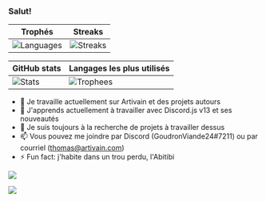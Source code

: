 ### Salut!

| Trophés | Streaks |
| --- | --- |
| ![Languages](https://github-readme-stats.vercel.app/api/top-langs/?username=GoudronViande24&theme=dark&hide_title=true&show_icons=true&layout=compact) | ![Streaks](http://github-readme-streak-stats.herokuapp.com?user=GoudronViande24&theme=dark&date_format=M%20j%5B%2C%20Y%5D) |

| GitHub stats | Langages les plus utilisés |
| --- | --- |
| ![Stats](https://github-readme-stats.vercel.app/api?username=GoudronViande24&theme=dark&show_icons=true&count_private=true&hide_title=true) | ![Trophees](https://github-profile-trophy.vercel.app/?username=GoudronViande24&theme=onedark&row=2&column=3) |

- 🔭 Je travaille actuellement sur Artivain et des projets autours
- 🌱 J'apprends actuellement à travailler avec Discord.js v13 et ses nouveautés
- 👯 Je suis toujours à la recherche de projets à travailler dessus
- 📫 Vous pouvez me joindre par Discord (GoudronViande24#7211) ou par courriel (thomas@artivain.com)
- ⚡ Fun fact: j'habite dans un trou perdu, l'Abitibi

![](https://raw.githubusercontent.com/GoudronViande24/GoudronViande24/output/contribution-grid-snake.svg)

![](https://komarev.com/ghpvc/?username=GoudronViande24&color=06476d&style=flat-square&label=Vues)
